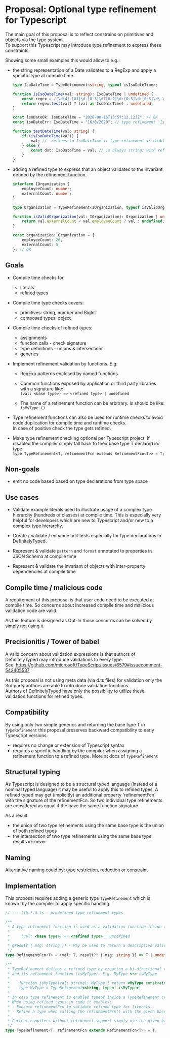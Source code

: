 # Proposal: Optional type refinement for Typescript

The main goal of this proposal is to reflect constrains on primitives and objects via the type system.  
To support this Typescript may introduce type refinement to express these constraints.

Showing some small examples this would allow to e.g.:

-   the string representation of a Date validates to a RegExp and apply a specific type at compile time.

    ```ts
    type IsoDateTime = TypeRefinement<string, typeof isIsoDateTime>;

    function isIsoDateTime(val: string): IsoDateTime | undefined {
        const regex = /(\d{4}-[01]\d-[0-3]\dT[0-2]\d:[0-5]\d:[0-5]\d\.\d+([+-][0-2]\d:[0-5]\d|Z))|(\d{4}-[01]\d-[0-3]\dT[0-2]\d:[0-5]\d:[0-5]\d([+-][0-2]\d:[0-5]\d|Z))|(\d{4}-[01]\d-[0-3]\dT[0-2]\d:[0-5]\d([+-][0-2]\d:[0-5]\d|Z))/;
        return regex.test(val) ? (val as IsoDateTime) : undefined;
    }

    const isoDateOk: IsoDateTime = "2020-08-16T13:57:12.123Z"; // OK
    const isoDateErr: IsoDateTime = "16/8/2020"; // type refinement 'IsoDateTime' violates 'isIsoDateTime()'

    function testDateTime(val: string) {
        if (isIsoDateTime(val)) {
            val; //  refines to IsoDateTime if type refinement is enabled; Otherwise string
        } else {
            const dst: IsoDateTime = val; // is always string; with refinement - error: Type 'string' is not assignable to type 'IsoDateTime'.
        }
    }
    ```

-   adding a refined type to express that an object validates to the invariant defined by the refinement function.

    ```ts
    interface IOrganization {
        employeeCount: number;
        externalCount: number;
    }

    type Organization = TypeRefinement<IOrganization, typeof isValidOrganization>;

    function isValidOrganization(val: IOrganization): Organization | undefined {
        return val.externalCount < val.employeeCount ? val : undefined;
    }

    const organization: Organization = {
        employeeCount: 20,
        externalCount: 5
    }; // OK
    ```

## Goals

-   Compile time checks for

    -   literals
    -   refined types

-   Compile time type checks covers:

    -   primitives: string, number and BigInt
    -   composed types: object

-   Compile time checks of refined types:

    -   assignments
    -   function calls - check signature
    -   type definitions - unions & intersections
    -   generics

-   Implement refinement validation by functions. E.g:

    -   RegExp patterns enclosed by named functions

    -   Common functions exposed by application or third party libraries with a signature like:  
        `(val: <base type>) => <refined type> | undefined`

    -   The name of a refinement function can be arbitrary. Is should be like: `isMyType ()`

-   Type refinement functions can also be used for runtime checks to avoid code duplication for compile time and runtime checks.  
    In case of positive check the type gets refined.

-   Make type refinement checking optional per Typescript project.
    If disabled the compiler simply fall back to their base type T declared in:
    type  
    `type TypeRefinement<T, refinementFcn extends RefinementFcn<T>> = T;`

## Non-goals

-   emit no code based based on type declarations from type space

## Use cases

-   Validate example literals used to illustrate usage of a complex type hierarchy (hundreds of classes) at compile time.
    This is especially very helpful for developers which are new to Typescript and/or new to a complex type hierarchy.

-   Create / validate / enhance unit tests especially for type declarations in DefinitelyTyped.

-   Represent & validate `pattern` and `format` annotated to properties in JSON Schema at compile time

-   Represent & validate the invariant of objects with inter-property dependencies at compile time

## Compile time / malicious code

A requirement of this proposal is that user code need to be executed at compile time.
So concerns about increased compile time and malicious validation code are valid.

As this feature is designed as Opt-In those concerns can be solved by simply not using it.

## Precisionitis / Tower of babel

A valid concern about validation expressions is that authors of DefinitelyTyped may introduce validations to every type.  
See: https://github.com/microsoft/TypeScript/issues/6579#issuecomment-542405537

As this proposal is not using meta data (via d.ts files) for validation only the 3rd party authors are able to introduce validation functions.  
Authors of DefinitelyTyped have only the possibility to utilize these validation functions for refined types.

## Compatibility

By using only two simple generics and returning the base type T in `TypeRefinement`
this proposal preserves backward compatibility to early Typescript versions.

-   requires no change or extension of Typescript syntax
-   requires a specific handling by the compiler when assigning a refinement function to a refined type. More at docs of `TypeRefinement`

## Structural typing

As Typescript is designed to be a structural typed language (instead of a nominal typed language) it may be useful to apply this to refined types.
A refined typed may get (implicitly) an additional property 'refinementFcn' with the signature of the refinementFcn.
So two individual type refinements are considered as equal if the have the same function signature.

As a result:

-   the union of two type refinements using the same base type is the union of both refined types
-   the intersection of two type refinements using the same base type results in: never

## Naming

Alternative naming could by: type restriction, reduction or constraint

## Implementation

This proposal requires adding a generic type `TypeRefinement` which is known thy the compiler to apply specific handling.

```ts
// --- lib.*.d.ts - predefined type refinement types

/**
 * A type refinement function is used as a validation function inside a TypeRefinement. Its signature is:
 *
 *     (val: <base type>) => <refined type> | undefined
 *
 * @result { msg: string }) - May be used to return a descriptive validation error
 */
type RefinementFcn<T> = (val: T, result?: { msg: string }) => T | undefined;

/**
 * TypeRefinement defines a refined type by creating a bi-directional relation of the refined type (MyType)
 * and its refinement function (isMyType). E.g. MyType <-> isMyType
 *
 *    function isMyType(val: string): MyType { return <MyType constraints fulfilled> ? val : undefined; }
 *    type MyType = TypeRefinement<string, typeof isMyType>;
 *
 * In case type refinement is enabled typeof inside a TypeRefinement create the described relation above.
 * When using refined types in code it enables:
 * - Execute refinementFcn to validate refined type for literals.
 * - Refine a type when calling the refinementFcn() with the given base type T.
 *
 * Current compilers without refinement support simply use the given base type T.
 */
type TypeRefinement<T, refinementFcn extends RefinementFcn<T>> = T;
```
